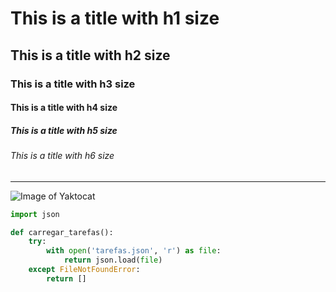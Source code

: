 # This is a title with h1 size
## This is a title with h2 size
### This is a title with h3 size
#### This is a title with h4 size
##### This is a title with h5 size
###### This is a title with h6 size

<hr></hr>

![Image of Yaktocat](https://octodex.github.com/images/yaktocat.png)

``` python
import json

def carregar_tarefas():
    try:
        with open('tarefas.json', 'r') as file:
            return json.load(file)
    except FileNotFoundError:
        return []
```

